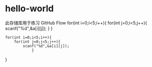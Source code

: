 # hello-world
此存储库用于练习 GitHub Flow
	for(int i=0;i<5;i++){
	for(int j=0;i<5;j++){
	scanf("%d",&a[i][j]);
}
}



	for(int i=0;i<5;i++){
		for(int j=0;j<5;j++){
			scanf("%d",&a[i][j]);
				}
		
}

